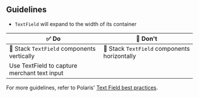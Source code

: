 ## Guidelines

- `TextField` will expand to the width of its container

| ✅ Do                                                                       | 🛑 Don't                         |
| --------------------------------------------------------------------------- | -------------------------------- |
| 📱 Stack `TextField` components vertically | 📱 Stack `TextField` components horizontally |
| Use TextField to capture merchant text input                                |                                  |

For more guidelines, refer to Polaris' [Text Field best practices](https://polaris.shopify.com/components/forms/text-field#section-best-practices).
